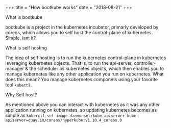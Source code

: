 +++
title = "How bootkube works"
date = "2018-08-21"
+++

 What is bootkube

bootkube is a project in the kubernetes incubator, primarly developed by coreos, which allows you to self host the control-plane of kubernetes. Simple, isnt it?

What is self hosting

The idea of self hosting is to run the kubernetes control-plane in kubernetes leveraging kubernetes objects. That is, to run the api-server, controller-manager & the scheduler as kubernetes objects, which then enables you to manage kubernetes like any other application you run on kubernetes. What does this mean? You manage kubernetes componets using your favorite tool `kubectl`. 


Why Self host?

As mentioned above you can interact with kubernetes as it was any other application running on kubernetes, so updating kubernetes becomes as simple as `kuberctl set-image daemonset/kube-apiserver kube-apiserver=quay.io/coreos/hyperkube:v1.10.4_coreos.0`
